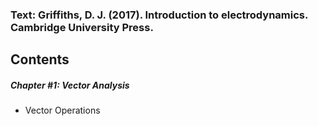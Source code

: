 ### Text: Griffiths, D. J. (2017). Introduction to electrodynamics. Cambridge University Press. 

## Contents
##### Chapter #1: Vector Analysis
* Vector Operations

